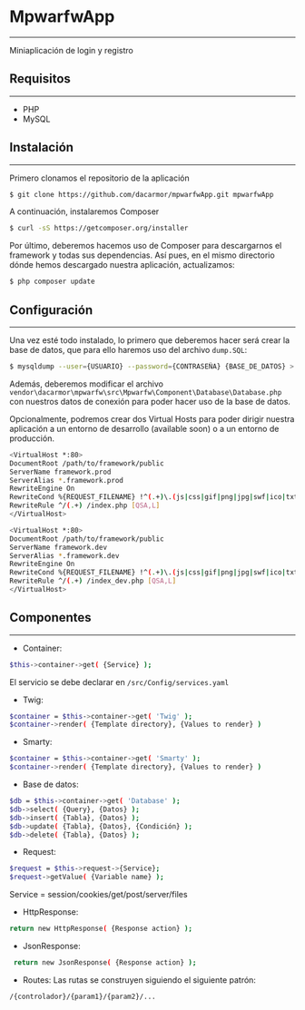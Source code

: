 # MpwarfwApp
------------------------
Miniaplicación de login y registro

## Requisitos
------------------------
* PHP
* MySQL

## Instalación
------------------------
Primero clonamos el repositorio de la aplicación
```bash
$ git clone https://github.com/dacarmor/mpwarfwApp.git mpwarfwApp
```
A continuación, instalaremos Composer
```bash
$ curl -sS https://getcomposer.org/installer
```
Por último, deberemos hacemos uso de Composer para descargarnos el framework y todas sus dependencias. Así pues, en el mismo directorio dónde hemos descargado nuestra aplicación, actualizamos:
```bash
$ php composer update
```

## Configuración
------------------------
Una vez esté todo instalado, lo primero que deberemos hacer será crear la base de datos, que para ello haremos uso del archivo ```dump.SQL```:
```bash
$ mysqldump --user={USUARIO} --password={CONTRASEÑA} {BASE_DE_DATOS} > /path/to/dump.SQL
```
Además, deberemos modificar el archivo ```vendor\dacarmor\mpwarfw\src\Mpwarfw\Component\Database\Database.php``` con nuestros datos de conexión para poder hacer uso de la base de datos.

Opcionalmente, podremos crear dos Virtual Hosts para poder dirigir nuestra aplicación a un entorno de desarrollo (available soon) o a un entorno de producción.
```bash
<VirtualHost *:80>
DocumentRoot /path/to/framework/public
ServerName framework.prod
ServerAlias *.framework.prod
RewriteEngine On
RewriteCond %{REQUEST_FILENAME} !^(.+)\.(js|css|gif|png|jpg|swf|ico|txt|html)$
RewriteRule ^/(.+) /index.php [QSA,L]
</VirtualHost>
```
```bash
<VirtualHost *:80>
DocumentRoot /path/to/framework/public
ServerName framework.dev
ServerAlias *.framework.dev
RewriteEngine On
RewriteCond %{REQUEST_FILENAME} !^(.+)\.(js|css|gif|png|jpg|swf|ico|txt|html)$
RewriteRule ^/(.+) /index_dev.php [QSA,L]
</VirtualHost>
```

## Componentes
------------------------
* Container:
```bash
$this->container->get( {Service} );
```
El servicio se debe declarar en ```/src/Config/services.yaml```

* Twig:
```bash
$container = $this->container->get( 'Twig' );
$container->render( {Template directory}, {Values to render} )
```

* Smarty:
```bash
$container = $this->container->get( 'Smarty' );
$container->render( {Template directory}, {Values to render} )
```

* Base de datos:
```bash
$db = $this->container->get( 'Database' );
$db->select( {Query}, {Datos} );
$db->insert( {Tabla}, {Datos} );
$db->update( {Tabla}, {Datos}, {Condición} );
$db->delete( {Tabla}, {Datos} );
```

* Request:
```bash
$request = $this->request->{Service};
$request->getValue( {Variable name} );
```
Service = session/cookies/get/post/server/files

* HttpResponse:
```bash
return new HttpResponse( {Response action} );
```

* JsonResponse:
```bash
 return new JsonResponse( {Response action} );
```

* Routes:
Las rutas se construyen siguiendo el siguiente patrón:
```bash
/{controlador}/{param1}/{param2}/...
```
